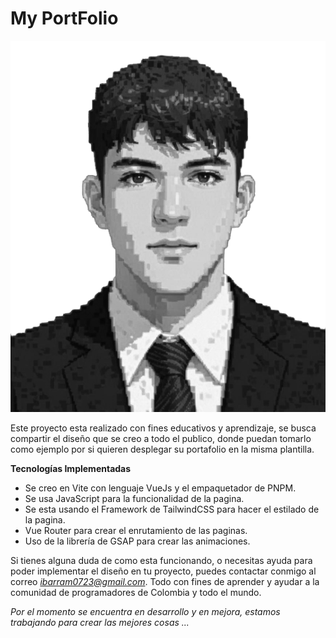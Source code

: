 # My PortFolio

 <div align="center">
    <img src="/public/images/Photo.png" alt="Imagen del creador del proyecto">
</div>

Este proyecto esta realizado con fines educativos y aprendizaje, se busca compartir el diseño que se creo a todo el publico, donde puedan tomarlo como ejemplo por si quieren desplegar su portafolio en la misma plantilla.

**Tecnologías Implementadas**

* Se creo en Vite con lenguaje VueJs y el empaquetador de PNPM.
* Se usa JavaScript para la funcionalidad de la pagina.
* Se esta usando el Framework de TailwindCSS para hacer el estilado de la pagina.
* Vue Router para crear el enrutamiento de las paginas.
* Uso de la librería de GSAP para crear las animaciones.



Si tienes alguna duda de como esta funcionando, o necesitas ayuda para poder implementar el diseño en tu proyecto, puedes contactar conmigo al correo *ibarram0723@gmail.com*. Todo con fines de aprender y ayudar a la comunidad de programadores de Colombia y todo el mundo.



*Por el momento se encuentra en desarrollo y en mejora, estamos trabajando para crear las mejores cosas ...*